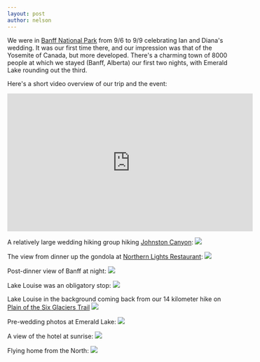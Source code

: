 ```yaml
---
layout: post
author: nelson
---
```


We were in [Banff National Park](https://en.wikipedia.org/wiki/Banff_National_Park) from 9/6 to 9/9 celebrating Ian and Diana's wedding. It was our first time there, and our impression was that of the Yosemite of Canada, but more developed. There's a charming town of 8000 people at which we stayed (Banff, Alberta) our first two nights, with Emerald Lake rounding out the third.

Here's a short video overview of our trip and the event:
<iframe width="560" height="315" src="https://www.youtube.com/embed/1UrsDCf3wes" frameborder="0" allow="accelerometer; autoplay; encrypted-media; gyroscope; picture-in-picture" allowfullscreen></iframe>

A relatively large wedding hiking group hiking [Johnston Canyon](https://www.banfflakelouise.com/johnston-canyon):
![](/images/5.jpg)

The view from dinner up the gondola at [Northern Lights Restaurant](http://northernlightsrestaurant.ca/Entrees%202.pdf):
![](/images/6.jpg)

Post-dinner view of Banff at night:
![](/images/7.jpg)

Lake Louise was an obligatory stop:
![](/images/8.jpg)

Lake Louise in the background coming back from our 14 kilometer hike on [Plain of the Six Glaciers Trail](https://www.alltrails.com/trail/canada/alberta/plain-of-the-six-glaciers-trail)
![](/images/9.jpg)

Pre-wedding photos at Emerald Lake:
![](/images/10.jpg)

A view of the hotel at sunrise:
![](/images/11.jpg)

Flying home from the North:
![](/images/12.jpg)
